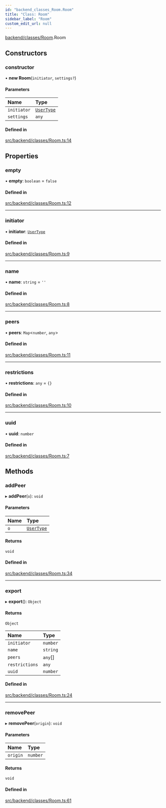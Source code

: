 ```yaml
---
id: "backend_classes_Room.Room"
title: "Class: Room"
sidebar_label: "Room"
custom_edit_url: null
---
```


[backend/classes/Room](../modules/backend_classes_Room).Room

## Constructors

### constructor

• **new Room**(`initiator`, `settings?`)

#### Parameters

| Name | Type |
| :------ | :------ |
| `initiator` | [`UserType`](../interfaces/backend_types_User_types.UserType) |
| `settings` | `any` |

#### Defined in

[src/backend/classes/Room.ts:14](https://github.com/brainsatplay/datastreams-api-ts/blob/60f94d3/src/backend/classes/Room.ts#L14)

## Properties

### empty

• **empty**: `boolean` = `false`

#### Defined in

[src/backend/classes/Room.ts:12](https://github.com/brainsatplay/datastreams-api-ts/blob/60f94d3/src/backend/classes/Room.ts#L12)

___

### initiator

• **initiator**: [`UserType`](../interfaces/backend_types_User_types.UserType)

#### Defined in

[src/backend/classes/Room.ts:9](https://github.com/brainsatplay/datastreams-api-ts/blob/60f94d3/src/backend/classes/Room.ts#L9)

___

### name

• **name**: `string` = `''`

#### Defined in

[src/backend/classes/Room.ts:8](https://github.com/brainsatplay/datastreams-api-ts/blob/60f94d3/src/backend/classes/Room.ts#L8)

___

### peers

• **peers**: `Map`<`number`, `any`\>

#### Defined in

[src/backend/classes/Room.ts:11](https://github.com/brainsatplay/datastreams-api-ts/blob/60f94d3/src/backend/classes/Room.ts#L11)

___

### restrictions

• **restrictions**: `any` = `{}`

#### Defined in

[src/backend/classes/Room.ts:10](https://github.com/brainsatplay/datastreams-api-ts/blob/60f94d3/src/backend/classes/Room.ts#L10)

___

### uuid

• **uuid**: `number`

#### Defined in

[src/backend/classes/Room.ts:7](https://github.com/brainsatplay/datastreams-api-ts/blob/60f94d3/src/backend/classes/Room.ts#L7)

## Methods

### addPeer

▸ **addPeer**(`o`): `void`

#### Parameters

| Name | Type |
| :------ | :------ |
| `o` | [`UserType`](../interfaces/backend_types_User_types.UserType) |

#### Returns

`void`

#### Defined in

[src/backend/classes/Room.ts:34](https://github.com/brainsatplay/datastreams-api-ts/blob/60f94d3/src/backend/classes/Room.ts#L34)

___

### export

▸ **export**(): `Object`

#### Returns

`Object`

| Name | Type |
| :------ | :------ |
| `initiator` | `number` |
| `name` | `string` |
| `peers` | `any`[] |
| `restrictions` | `any` |
| `uuid` | `number` |

#### Defined in

[src/backend/classes/Room.ts:24](https://github.com/brainsatplay/datastreams-api-ts/blob/60f94d3/src/backend/classes/Room.ts#L24)

___

### removePeer

▸ **removePeer**(`origin`): `void`

#### Parameters

| Name | Type |
| :------ | :------ |
| `origin` | `number` |

#### Returns

`void`

#### Defined in

[src/backend/classes/Room.ts:61](https://github.com/brainsatplay/datastreams-api-ts/blob/60f94d3/src/backend/classes/Room.ts#L61)
